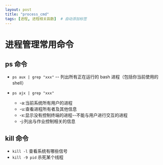 ```yaml
---
layout: post
title: "process_cmd"
tags: [进程, 进程相关函数]  # 自动添加标签
---
```


# 进程管理常用命令

## ps 命令

- `ps aux | grep "xxx"` -- 列出所有正在运行的 bash 进程（包括你当前使用的 shell）
- `ps ajx | grep "xxx"`
  
  - -a:当前系统所有用户的进程
  - -u:查看进程所有者及其他信息
  - -x:显示没有控制终端的进程--不能与用户进行交互的进程
  - -j:列出与作业控制相关的信息

## kill 命令

- `kill -l` 查看系统有哪些信号
- `kill -9 pid` 杀死某个线程
